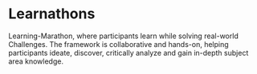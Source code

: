 # Learnathons
Learning-Marathon, where participants learn while solving real-world Challenges. The framework is collaborative and hands-on, helping participants ideate, discover, critically analyze and gain in-depth subject area knowledge.

